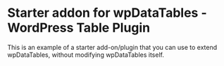 # Starter addon for wpDataTables - WordPress Table Plugin

This is an example of a starter add-on/plugin that you can use to extend wpDataTables, without modifying wpDataTables itself.